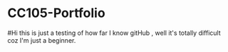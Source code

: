 # CC105-Portfolio
#Hi this is just a testing of how far I know gitHub , well it's totally difficult coz I'm just a beginner.
